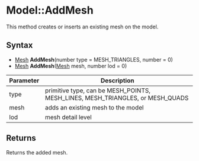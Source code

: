 # Model::AddMesh

This method creates or inserts an existing mesh on the model.

## Syntax

- [Mesh](Mesh.md) **AddMesh**(number type = MESH_TRIANGLES, number = 0)
- [Mesh](Mesh.md) **AddMesh**([Mesh](Mesh.md) mesh, number lod = 0)

| Parameter | Description |
|---|---|
| type | primitive type, can be MESH_POINTS, MESH_LINES, MESH_TRIANGLES, or MESH_QUADS |
| mesh | adds an existing mesh to the model |
| lod | mesh detail level |

## Returns

Returns the added mesh.
